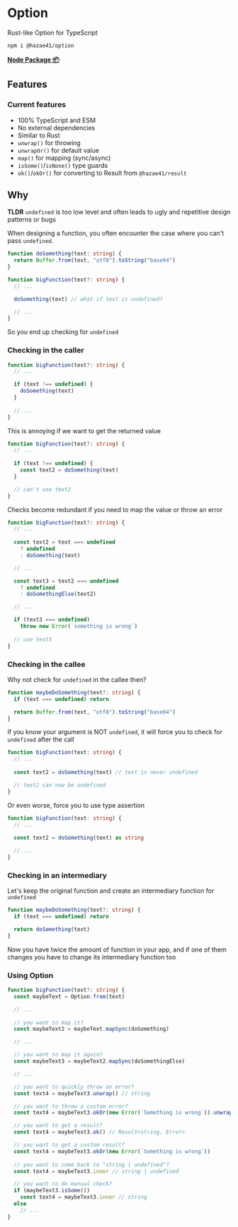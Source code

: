 # Option

Rust-like Option for TypeScript

```bash
npm i @hazae41/option
```

[**Node Package 📦**](https://www.npmjs.com/package/@hazae41/option)

## Features

### Current features
- 100% TypeScript and ESM
- No external dependencies
- Similar to Rust
- `unwrap()` for throwing
- `unwrapOr()` for default value
- `map()` for mapping (sync/async)
- `isSome()`/`isNone()` type guards
- `ok()`/`okOr()` for converting to Result from `@hazae41/result`

## Why

**TLDR** `undefined` is too low level and often leads to ugly and repetitive design patterns or bugs

When designing a function, you often encounter the case where you can't pass `undefined`.

```typescript
function doSomething(text: string) {
  return Buffer.from(text, "utf8").toString("base64")
}
```

```typescript
function bigFunction(text?: string) {
  // ...

  doSomething(text) // what if text is undefined?

  // ...
}
```

So you end up checking for `undefined`

### Checking in the caller

```typescript
function bigFunction(text?: string) {
  // ...

  if (text !== undefined) {
    doSomething(text)
  }
  
  // ...
}
```

This is annoying if we want to get the returned value

```typescript
function bigFunction(text?: string) {
  // ...
  
  if (text !== undefined) {
    const text2 = doSomething(text)
  }

  // can't use text2
}
```

Checks become redundant if you need to map the value or throw an error

```typescript
function bigFunction(text?: string) {
  // ...
  
  const text2 = text === undefined
    ? undefined
    : doSomething(text)

  // ...

  const text3 = text2 === undefined
    ? undefined
    : doSomethingElse(text2)

  // ...

  if (text3 === undefined) 
    throw new Error(`something is wrong`)
  
  // use text3
}
```

### Checking in the callee 

Why not check for `undefined` in the callee then?

```typescript 
function maybeDoSomething(text?: string) {
  if (text === undefined) return

  return Buffer.from(text, "utf8").toString("base64")
}
```

If you know your argument is NOT `undefined`, it will force you to check for `undefined` after the call

```typescript
function bigFunction(text: string) {
  // ...
  
  const text2 = doSomething(text) // text is never undefined

  // text2 can now be undefined
}
```

Or even worse, force you to use type assertion

```typescript
function bigFunction(text: string) {
  // ...
  
  const text2 = doSomething(text) as string

  // ...
}
```

### Checking in an intermediary

Let's keep the original function and create an intermediary function for `undefined`

```typescript
function maybeDoSomething(text?: string) {
  if (text === undefined) return

  return doSomething(text)
}
```

Now you have twice the amount of function in your app, and if one of them changes you have to change its intermediary function too

### Using Option

```typescript
function bigFunction(text?: string) {
  const maybeText = Option.from(text)

  // ...
  
  // you want to map it?
  const maybeText2 = maybeText.mapSync(doSomething)

  // ...

  // you want to map it again?
  const maybeText3 = maybeText2.mapSync(doSomethingElse)

  // ...

  // you want to quickly throw an error?
  const text4 = maybeText3.unwrap() // string

  // you want to throw a custom error?
  const text4 = maybeText3.okOr(new Error(`Something is wrong`)).unwrap()

  // you want to get a result?
  const text4 = maybeText3.ok() // Result<string, Error>

  // you want to get a custom result?
  const text4 = maybeText3.okOr(new Error(`Something is wrong`))
  
  // you want to come back to "string | undefined"?
  const text4 = maybeText3.inner // string | undefined

  // you want to do manual check?
  if (maybeText3.isSome())
    const text4 = maybeText3.inner // string
  else
    // ...
}
```